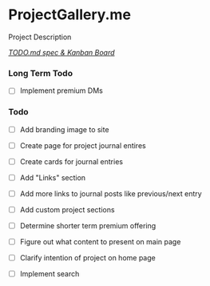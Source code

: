 # ProjectGallery.me

Project Description

<em>[TODO.md spec & Kanban Board](https://bit.ly/3fCwKfM)</em>

### Long Term Todo

- [ ] Implement premium DMs  

### Todo

- [ ] Add branding image to site  
- [ ] Create page for project journal entires  
- [ ] Create cards for journal entries  
- [ ] Add "Links" section  
- [ ] Add more links to journal posts like previous/next entry  
- [ ] Add custom project sections  
- [ ] Determine shorter term premium offering  
- [ ] Figure out what content to present on main page  
- [ ] Clarify intention of project on home page  
- [ ] Implement search  

